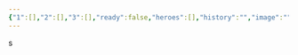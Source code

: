 ```yaml
---
{"1":[],"2":[],"3":[],"ready":false,"heroes":[],"history":"","image":"","images":[],"features":[],"appearance":[],"terms":[],"dg-publish":true,"permalink":"/tabliczy/biblejskie-syuzhety/propoved-vo-hrame/","dgPassFrontmatter":true}
---
```


s
